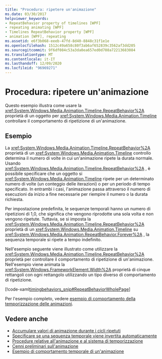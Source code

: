 ```yaml
---
title: "Procedura: ripetere un'animazione"
ms.date: 03/30/2017
helpviewer_keywords:
- RepeatBehavior property of timelines [WPF]
- repeating animating [WPF]
- Timelines RepeatBehavior property [WPF]
- animation [WPF], repeating
ms.assetid: e6f3b068-eeeb-47fd-8d40-8848c31f1e1e
ms.openlocfilehash: 1512c49a658c80f3ab6af652839c3562af3dd205
ms.sourcegitcommit: 9f6df084c53a3da0ea657ed0d708a72213683084
ms.translationtype: MT
ms.contentlocale: it-IT
ms.lasthandoff: 12/09/2020
ms.locfileid: "96969271"
---
```

# <a name="how-to-repeat-an-animation"></a>Procedura: ripetere un'animazione
Questo esempio illustra come usare la <xref:System.Windows.Media.Animation.Timeline.RepeatBehavior%2A> proprietà di un oggetto per <xref:System.Windows.Media.Animation.Timeline> controllare il comportamento di ripetizione di un'animazione.  
  
## <a name="example"></a>Esempio  
 La <xref:System.Windows.Media.Animation.Timeline.RepeatBehavior%2A> proprietà di un <xref:System.Windows.Media.Animation.Timeline> controllo determina il numero di volte in cui un'animazione ripete la durata normale. Usando <xref:System.Windows.Media.Animation.Timeline.RepeatBehavior%2A> , è possibile specificare che un oggetto si <xref:System.Windows.Media.Animation.Timeline> ripete per un determinato numero di volte (un conteggio delle iterazioni) o per un periodo di tempo specificato. In entrambi i casi, l'animazione passa attraverso il numero di esecuzioni da inizio a fine necessarie per riempire il numero o la durata richiesta.  
  
 Per impostazione predefinita, le sequenze temporali hanno un numero di ripetizioni di 1,0, che significa che vengono riprodotte una sola volta e non vengono ripetute. Tuttavia, se si imposta la <xref:System.Windows.Media.Animation.Timeline.RepeatBehavior%2A> proprietà di un <xref:System.Windows.Media.Animation.Timeline> su <xref:System.Windows.Media.Animation.RepeatBehavior.Forever%2A> , la sequenza temporale si ripete a tempo indefinito.  
  
 Nell'esempio seguente viene illustrato come utilizzare la <xref:System.Windows.Media.Animation.Timeline.RepeatBehavior%2A> proprietà per controllare il comportamento di ripetizione di un'animazione. Nell'esempio viene animata la <xref:System.Windows.FrameworkElement.Width%2A> proprietà di cinque rettangoli con ogni rettangolo utilizzando un tipo diverso di comportamento di ripetizione.  
  
 [!code-xaml[timingbehaviors_snip#RepeatBehaviorWholePage](~/samples/snippets/csharp/VS_Snippets_Wpf/timingbehaviors_snip/CSharp/RepeatBehaviorExample.xaml#repeatbehaviorwholepage)]  
  
 Per l'esempio completo, vedere [esempio di comportamento della temporizzazione delle animazioni](https://github.com/Microsoft/WPF-Samples/tree/master/Animation/AnimationTiming).  
  
## <a name="see-also"></a>Vedere anche

- [Accumulare valori di animazione durante i cicli ripetuti](how-to-accumulate-animation-values-during-repeat-cycles.md)
- [Specificare se una sequenza temporale viene invertita automaticamente](how-to-specify-whether-a-timeline-automatically-reverses.md)
- [Procedure relative all'animazione e al sistema di temporizzazione](animation-and-timing-how-to-topics.md)
- [Cenni preliminari sull'animazione](animation-overview.md)
- [Esempio di comportamento temporale di un'animazione](https://github.com/Microsoft/WPF-Samples/tree/master/Animation/AnimationTiming)
